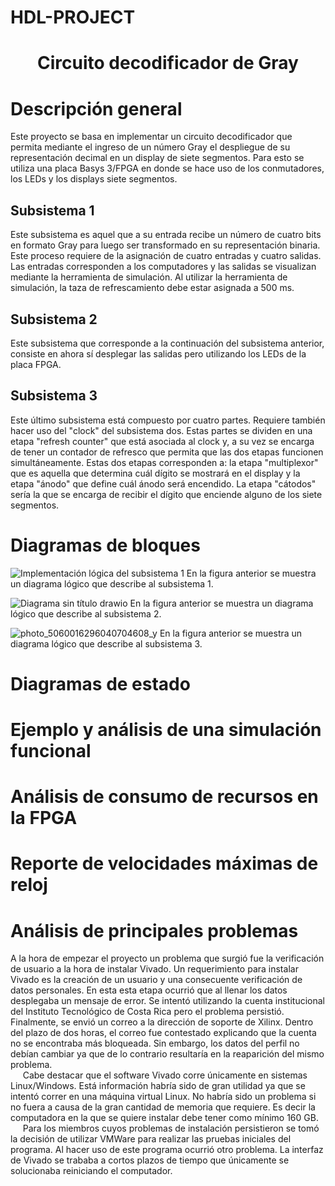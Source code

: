 # HDL-PROJECT
<h1 align="center"> Circuito decodificador de Gray </h1>

# Descripción general
Este proyecto se basa en implementar un circuito decodificador que permita mediante el ingreso de un número Gray el despliegue de su representación decimal en un display de siete segmentos. Para esto se utiliza una placa Basys 3/FPGA en donde se hace uso de los conmutadores, los LEDs y los displays siete segmentos.
## Subsistema 1
Este subsistema es aquel que a su entrada recibe un número de cuatro bits en formato Gray para luego ser transformado en su representación binaria. Este proceso requiere de la asignación de cuatro entradas y cuatro salidas. Las entradas corresponden a los computadores y las salidas se visualizan mediante la herramienta de simulación. Al utilizar la herramienta de simulación, la taza de refrescamiento debe estar asignada a 500 ms.

## Subsistema 2
Este subsistema que corresponde a la continuación del subsistema anterior, consiste en ahora sí desplegar las salidas pero utilizando los LEDs de la placa FPGA.

## Subsistema 3
Este último subsistema está compuesto por cuatro partes. Requiere también hacer uso del "clock" del subsistema dos. Estas partes se dividen en una etapa "refresh counter" que está asociada al clock y, a su vez se encarga de tener un contador de refresco que permita que las dos etapas funcionen simultáneamente. Estas dos etapas corresponden a: la etapa "multiplexor" que es aquella que determina cuál dígito se mostrará en el display y la etapa "ánodo" que define cuál ánodo será encendido. La etapa "cátodos" sería la que se encarga de recibir el dígito que enciende alguno de los siete segmentos.

# Diagramas de bloques
![Implementación lógica del subsistema 1](https://user-images.githubusercontent.com/111257726/195086713-428fa68d-39e8-4790-b95a-875f62756907.jpeg)
En la figura anterior se muestra un diagrama lógico que describe al subsistema 1. 

![Diagrama sin título drawio](https://user-images.githubusercontent.com/111306099/195543623-0bf2af3c-5c22-441b-8ef2-2876281c45f6.png)
En la figura anterior se muestra un diagrama lógico que describe al subsistema 2. 

![photo_5060016296040704608_y](https://user-images.githubusercontent.com/111306099/195543709-bf73c428-4b8c-4a5e-a71e-58c394abf8fe.jpg)
En la figura anterior se muestra un diagrama lógico que describe al subsistema 3. 



[comment]: <> (de cada subsistema y su funcionamiento fundamental, según descritos en la sección 5.)
# Diagramas de estado
[comment]: <> (de todas las FSM diseñadas, si existen, según descritos en la sección 5)
# Ejemplo y análisis de una simulación funcional
[comment]: <> (del sistema completo, desde el estímulo de entrada hasta el manejo de los 7 segmentos.)
# Análisis de consumo de recursos en la FPGA 
[comment]: <> (LUTs, FFs, etc. y del consumo de potencia que reporta la herramienta Vivado.)
# Reporte de velocidades máximas de reloj 
[comment]: <> (posibles en el diseño mínima frecuencia de reloj para este diseño: 50 MHz.)
# Análisis de principales problemas 
[comment]: <> (hallados durante el trabajo y de las soluciones aplicadas)
A la hora de empezar el proyecto un problema que surgió fue la verificación de usuario a la hora de instalar Vivado. Un requerimiento para instalar Vivado es la creación de un usuario y una consecuente verificación de datos personales. En esta esta etapa ocurrió que al llenar los datos desplegaba un mensaje de error. Se intentó utilizando la cuenta institucional del Instituto Tecnológico de Costa Rica pero el problema persistió. Finalmente, se envió un correo a la dirección de soporte de Xilinx. Dentro del plazo de dos horas, el correo fue contestado explicando que la cuenta no se encontraba más bloqueada. Sin embargo, los datos del perfil no debían cambiar ya que de lo contrario resultaría en la reaparición del mismo problema.   
&nbsp;&nbsp;&nbsp;&nbsp; Cabe destacar que el software Vivado corre únicamente en sistemas Linux/Windows. Está información habría sido de gran utilidad ya que se intentó correr en una máquina virtual Linux. No habría sido un problema si no fuera a causa de la gran cantidad de memoria que requiere. Es decir la computadora en la que se quiere instalar debe tener como mínimo 160 GB.  
&nbsp;&nbsp;&nbsp;&nbsp; Para los miembros cuyos problemas de instalación persistieron se tomó la decisión de utilizar VMWare para realizar las pruebas iniciales del programa. Al hacer uso de este programa ocurrió otro problema. La interfaz de Vivado se trababa a cortos plazos de tiempo que únicamente se solucionaba reiniciando el computador.
